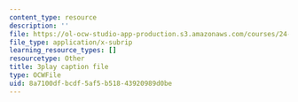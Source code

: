 ```yaml
---
content_type: resource
description: ''
file: https://ol-ocw-studio-app-production.s3.amazonaws.com/courses/24-908-creole-language-and-caribbean-identities-spring-2017/8a7100dfbcdf5af5b51843920989d0be_TZ0tcovkOp8.vtt
file_type: application/x-subrip
learning_resource_types: []
resourcetype: Other
title: 3play caption file
type: OCWFile
uid: 8a7100df-bcdf-5af5-b518-43920989d0be
---
```

